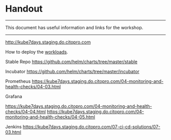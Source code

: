 # Handout

---

This document has useful information and links for the workshop.

---


http://kube7days.staging.do.citopro.com

How to deploy the [workloads](workloads.md).


Stable Repo
https://github.com/helm/charts/tree/master/stable

Incubator
https://github.com/helm/charts/tree/master/incubator




Prometheus
https://kube7days.staging.do.citopro.com/04-monitoring-and-health-checks/04-03.html

Grafana

https://kube7days.staging.do.citopro.com/04-monitoring-and-health-checks/04-04.html
https://kube7days.staging.do.citopro.com/04-monitoring-and-health-checks/04-05.html


Jenkins
https://kube7days.staging.do.citopro.com/07-ci-cd-solutions/07-03.html